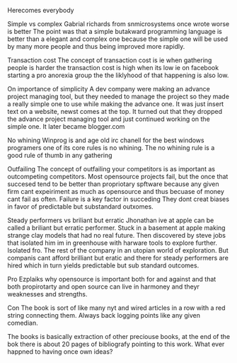 Herecomes everybody

Simple vs complex
Gabrial richards from snmicrosystems once wrote worse is better 
The point was that a simple butakward programming language is better than a elegant and complex one because the simple one will be used by many more people and thus being improved more rapidly.

Transaction cost 
The concept of transaction cost is ie when gathering people is harder the transaction cost is high when its low ie on facebook starting a pro anorexia group the the liklyhood of that happening is also low.

On importance of simplicity
A dev company were making an advance project managing tool, but they needed to manage the project so they made a really simple one to use while making the advance one. It was just insert text on a website, newst comes at the top. It turned out that they dropped the advance project managing tool and just continued working on the simple one. It later became blogger.com


No whining
Winprog is and age old irc chanell for the best windows programers one of its core rules is no whining. The no whining rule is a good rule of thumb in any gathering

Outfailing
The concept of outfailing your competitors is as important as outcompeting competitors. Most opensource projects fail, but the once that succesed tend to be better than propriotary spftware because any given firm cant expeiriment as much as opensource and thus becuase of money cant fail as often. Failure is a key factor in succeding
They dont creat biases in favor of predictable but substandard outxomes.

Steady performers vs briliant but erratic
Jhonathan ive at apple can be called a briliant but erratic performer. Stuck in a basement at apple making strange clay models that had no real future. Then discovered by steve jobs that isolated him im in greenhouse with harware tools to explore further. Isolated fro. The rest of the company in an utopian world of exploration. But companis cant afford brilliant but eratic and there for steady performers are hired which in turn yields predictable but sub standard outcomes.

Pro
Ezplaiks why opensource is important both for and against and that both propirotarty and open source can live in harmoney and theyr weaknesses and strengths.

Con
The book is sort of like many nyt and wired articles in a row with a red string connecting them. Always back logging points like any given comedian.

The books is basically extraction of other preciouse books, at the end of the bok there is about 20 pages of bibliografy pointing to this work. What ever happned to having once own ideas?

